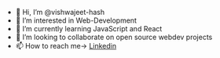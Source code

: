 - 👋 Hi, I’m @vishwajeet-hash
- 👀 I’m interested in Web-Development
- 🌱 I’m currently learning JavaScript and React
- 💞️ I’m looking to collaborate on open source webdev projects
- 📫 How to reach me-> [Linkedin](https://www.linkedin.com/in/vishwajeet01/)

<!---
vishwajeet-hash/vishwajeet-hash is a ✨ special ✨ repository because its `README.md` (this file) appears on your GitHub profile.
You can click the Preview link to take a look at your changes.
--->
